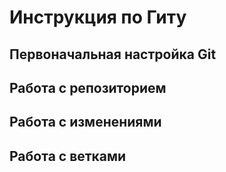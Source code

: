 # **Инструкция по Гиту**

## **Первоначальная настройка Git**

## **Работа с репозиторием**

## **Работа с изменениями**

## **Работа с ветками**